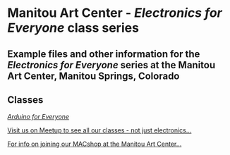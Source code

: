 # Manitou Art Center - *Electronics for Everyone* class series

## Example files and other information for the *Electronics for Everyone* series at the Manitou Art Center, Manitou Springs, Colorado

## Classes

*[Arduino for Everyone](arduino_class_description.md)*

[Visit us on Meetup to see all our classes - not just electronics...](https://www.meetup.com/Manitou-Art-Center-MAC-shop/)

[For info on joining our MACshop at the Manitou Art Center...](https://manitouartcenter.wildapricot.org/)
